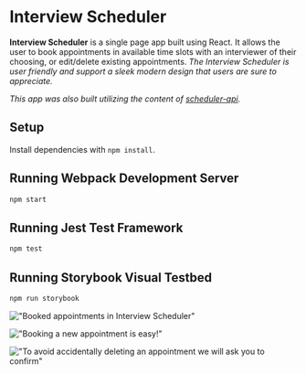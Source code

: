 # Interview Scheduler

**Interview Scheduler** is a single page app built using React. It allows the user to book appointments in available time slots with an interviewer of their choosing, or edit/delete existing appointments. *The Interview Scheduler is user friendly and support a sleek modern design that users are sure to appreciate.*

*This app was also built utilizing the content of [scheduler-api](https://github.com/lighthouse-labs/scheduler-api).*

## Setup

Install dependencies with `npm install`.

## Running Webpack Development Server

```sh
npm start
```

## Running Jest Test Framework

```sh
npm test
```

## Running Storybook Visual Testbed

```sh
npm run storybook
```
!["Booked appointments in Interview Scheduler"](https://github.com/TheScharf/scheduler/blob/master/docs/ApptsBooked.png?raw=true)

!["Booking a new appointment is easy!"](https://github.com/TheScharf/scheduler/blob/master/docs/AddAppt.png?raw=true)

!["To avoid accidentally deleting an appointment we will ask you to confirm"](https://github.com/TheScharf/scheduler/blob/master/docs/DeleteAppt.png?raw=true)
